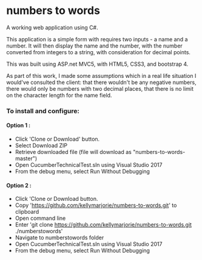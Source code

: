 # numbers to words

A working web application using C#.

This application is a simple form with requires two inputs - a name and a number. It will then display the name and the number, with the number converted from integers to a string, with consideration for decimal points.

This was built using ASP.net MVC5, with HTML5, CSS3, and bootstrap 4.

As part of this work, I made some assumptions which in a real life situation I would've consulted the client: that there wouldn't be any negative numbers, there would only be numbers with two decimal places, that there is no limit on the character length for the name field.

### To install and configure:

#### Option 1 : 
- Click 'Clone or Download' button.
- Select Download ZIP
- Retrieve downloaded file (file will download as "numbers-to-words-master")
- Open CucumberTechnicalTest.sln using Visual Studio 2017
- From the debug menu, select Run Without Debugging

#### Option 2 :
- Click 'Clone or Download button.
- Copy 'https://github.com/kellymarjorie/numbers-to-words.git' to clipboard
- Open command line
- Enter 'git clone https://github.com/kellymarjorie/numbers-to-words.git ./numberstowords'
- Navigate to numberstowords folder
- Open CucumberTechnicalTest.sln using Visual Studio 2017
- From the debug menu, select Run Without Debugging
